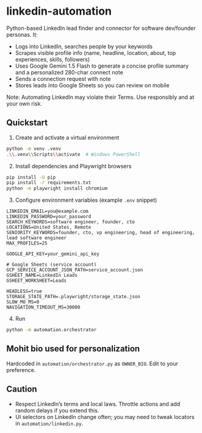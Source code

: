 # linkedin-automation

Python-based LinkedIn lead finder and connector for software dev/founder personas. It:

- Logs into LinkedIn, searches people by your keywords
- Scrapes visible profile info (name, headline, location, about, top experiences, skills, followers)
- Uses Google Gemini 1.5 Flash to generate a concise profile summary and a personalized 280-char connect note
- Sends a connection request with note
- Stores leads into Google Sheets so you can review on mobile

Note: Automating LinkedIn may violate their Terms. Use responsibly and at your own risk.

## Quickstart

1) Create and activate a virtual environment

```bash
python -m venv .venv
.\\.venv\\Scripts\\activate  # Windows PowerShell
```

2) Install dependencies and Playwright browsers

```bash
pip install -U pip
pip install -r requirements.txt
python -m playwright install chromium
```

3) Configure environment variables (example `.env` snippet)

```
LINKEDIN_EMAIL=you@example.com
LINKEDIN_PASSWORD=your_password
SEARCH_KEYWORDS=software engineer, founder, cto
LOCATIONS=United States, Remote
SENIORITY_KEYWORDS=founder, cto, vp engineering, head of engineering, lead software engineer
MAX_PROFILES=25

GOOGLE_API_KEY=your_gemini_api_key

# Google Sheets (service account)
GCP_SERVICE_ACCOUNT_JSON_PATH=service_account.json
GSHEET_NAME=LinkedIn Leads
GSHEET_WORKSHEET=Leads

HEADLESS=true
STORAGE_STATE_PATH=.playwright/storage_state.json
SLOW_MO_MS=0
NAVIGATION_TIMEOUT_MS=30000
```

4) Run

```bash
python -m automation.orchestrator
```

## Mohit bio used for personalization

Hardcoded in `automation/orchestrator.py` as `OWNER_BIO`. Edit to your preference.

## Caution

- Respect LinkedIn’s terms and local laws. Throttle actions and add random delays if you extend this.
- UI selectors on LinkedIn change often; you may need to tweak locators in `automation/linkedin.py`.

